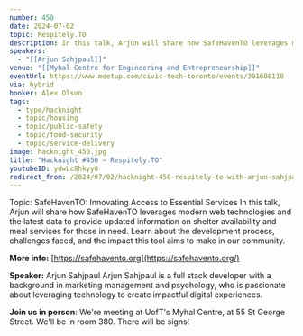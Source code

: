 ```yaml
---
number: 450
date: 2024-07-02
topic: Respitely.TO
description: In this talk, Arjun will share how SafeHavenTO leverages modern web technologies and the latest data to provide updated information on shelter availability and meal services for those in need. Learn about the development process, challenges faced, and the impact this tool aims to make in our community.
speakers:
  - "[[Arjun Sahjpaul]]"
venue: "[[Myhal Centre for Engineering and Entrepreneurship]]"
eventUrl: https://www.meetup.com/civic-tech-toronto/events/301608118
via: hybrid
booker: Alex Olson
tags:
  - type/hacknight
  - topic/housing
  - topic/public-safety
  - topic/food-security
  - topic/service-delivery
image: hacknight_450.jpg
title: "Hacknight #450 – Respitely.TO"
youtubeID: ydwLc8hkyy0
redirect_from: /2024/07/02/hacknight-450-respitely-to-with-arjun-sahjpaul/
---
```

Topic: SafeHavenTO: Innovating Access to Essential Services
In this talk, Arjun will share how SafeHavenTO leverages modern web technologies and the latest data to provide updated information on shelter availability and meal services for those in need. Learn about the development process, challenges faced, and the impact this tool aims to make in our community.

**More info:**
[https://safehavento.org](https://safehavento.org/)

**Speaker:** Arjun Sahjpaul
Arjun Sahjpaul is a full stack developer with a background in marketing management and psychology, who is passionate about leveraging technology to create impactful digital experiences.

**Join us in person**:
We're meeting at UofT's Myhal Centre, at 55 St George Street. We'll be in room 380. There will be signs!
